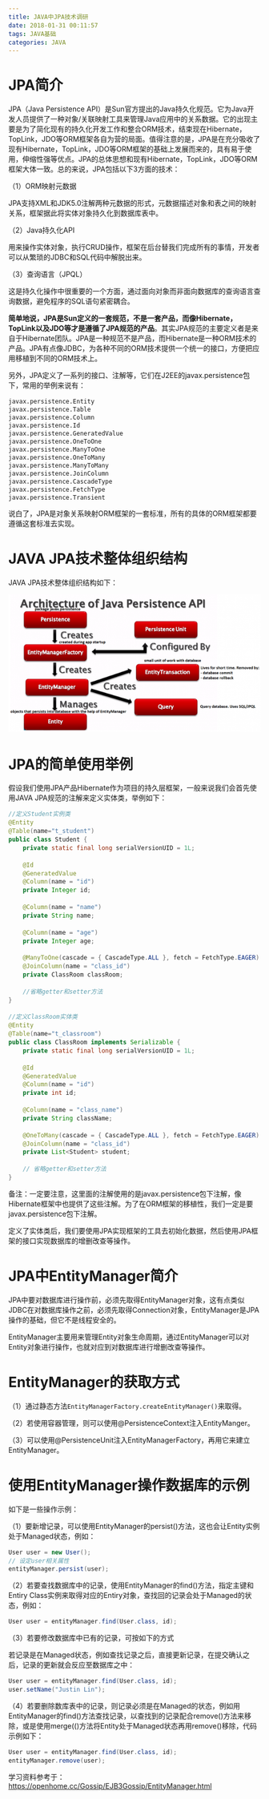 ```yaml
---
title: JAVA中JPA技术调研
date: 2018-01-31 00:11:57
tags: JAVA基础
categories: JAVA
---
```


# JPA简介

JPA（Java Persistence API）是Sun官方提出的Java持久化规范。它为Java开发人员提供了一种对象/关联映射工具来管理Java应用中的关系数据。它的出现主要是为了简化现有的持久化开发工作和整合ORM技术，结束现在Hibernate，TopLink，JDO等ORM框架各自为营的局面。值得注意的是，JPA是在充分吸收了现有Hibernate，TopLink，JDO等ORM框架的基础上发展而来的，具有易于使用，伸缩性强等优点。JPA的总体思想和现有Hibernate，TopLink，JDO等ORM框架大体一致。总的来说，JPA包括以下3方面的技术：

（1）ORM映射元数据

JPA支持XML和JDK5.0注解两种元数据的形式，元数据描述对象和表之间的映射关系，框架据此将实体对象持久化到数据库表中。

（2）Java持久化API

用来操作实体对象，执行CRUD操作，框架在后台替我们完成所有的事情，开发者可以从繁琐的JDBC和SQL代码中解脱出来。

（3）查询语言（JPQL）

这是持久化操作中很重要的一个方面，通过面向对象而非面向数据库的查询语言查询数据，避免程序的SQL语句紧密耦合。

**简单地说，JPA是Sun定义的一套规范，不是一套产品，而像Hibernate，TopLink以及JDO等才是遵循了JPA规范的产品**。其实JPA规范的主要定义者是来自于Hibernate团队。JPA是一种规范不是产品，而Hibernate是一种ORM技术的产品。JPA有点像JDBC，为各种不同的ORM技术提供一个统一的接口，方便把应用移植到不同的ORM技术上。

另外，JPA定义了一系列的接口、注解等，它们在J2EE的javax.persistence包下，常用的举例来说有：

    javax.persistence.Entity
    javax.persistence.Table
    javax.persistence.Column
    javax.persistence.Id
    javax.persistence.GeneratedValue
    javax.persistence.OneToOne
    javax.persistence.ManyToOne
    javax.persistence.OneToMany
    javax.persistence.ManyToMany
    javax.persistence.JoinColumn
    javax.persistence.CascadeType
    javax.persistence.FetchType
    javax.persistence.Transient

说白了，JPA是对象关系映射ORM框架的一套标准，所有的具体的ORM框架都要遵循这套标准去实现。

# JAVA JPA技术整体组织结构

JAVA JPA技术整体组织结构如下：

![](/images/java_syntax_15_1.png)

# JPA的简单使用举例

假设我们使用JPA产品Hibernate作为项目的持久层框架，一般来说我们会首先使用JAVA JPA规范的注解来定义实体类，举例如下：

```java
//定义Student实例类
@Entity
@Table(name="t_student")
public class Student {
    private static final long serialVersionUID = 1L;

    @Id
    @GeneratedValue
    @Column(name = "id")
    private Integer id;

    @Column(name = "name")
    private String name;

    @Column(name = "age")
    private Integer age;
   
    @ManyToOne(cascade = { CascadeType.ALL }, fetch = FetchType.EAGER)
    @JoinColumn(name = "class_id")
    private ClassRoom classRoom;

    //省略getter和setter方法
}

//定义ClassRoom实体类
@Entity
@Table(name="t_classroom")
public class ClassRoom implements Serializable {
    private static final long serialVersionUID = 1L;
   
    @Id
    @GeneratedValue
    @Column(name = "id")
    private int id;
   
    @Column(name = "class_name")
    private String className;
   
    @OneToMany(cascade = { CascadeType.ALL }, fetch = FetchType.EAGER)
    @JoinColumn(name = "class_id")
    private List<Student> student;

    // 省略getter和setter方法
}
```

备注：一定要注意，这里面的注解使用的是javax.persistence包下注解，像Hibernate框架中也提供了这些注解。为了在ORM框架的移植性，我们一定是要javax.persistence包下注解。

定义了实体类后，我们要使用JPA实现框架的工具去初始化数据，然后使用JPA框架的接口实现数据库的增删改查等操作。

# JPA中EntityManager简介

JPA中要对数据库进行操作前，必须先取得EntityManager对象，这有点类似JDBC在对数据库操作之前，必须先取得Connection对象，EntityManager是JPA操作的基础，但它不是线程安全的。

EntityManager主要用来管理Entity对象生命周期，通过EntityManager可以对Entity对象进行操作，也就对应到对数据库进行增删改查等操作。

# EntityManager的获取方式

（1）通过静态方法`EntityManagerFactory.createEntityManager()`来取得。

（2）若使用容器管理，则可以使用@PersistenceContext注入EntityManger。

（3）可以使用@PersistenceUnit注入EntityManagerFactory，再用它来建立EntityManager。

# 使用EntityManager操作数据库的示例

如下是一些操作示例：

（1）要新增记录，可以使用EntityManager的persist()方法，这也会让Entity实例处于Managed状态，例如：

```java
User user = new User();
// 设定user相关属性
entityManager.persist(user);
```

（2）若要查找数据库中的记录，使用EntityManager的find()方法，指定主键和Entiry Class实例来取得对应的Entiry对象，查找回的记录会处于Managed的状态，例如：

```java
User user = entityManager.find(User.class, id);
```

（3）若要修改数据库中已有的记录，可按如下的方式

若记录是在Managed状态，例如查找记录之后，直接更新记录，在提交确认之后，记录的更新就会反应至数据库之中：

```java
User user = entityManager.find(User.class, id);
user.setName("Justin Lin");
```

（4）若要删除数库表中的记录，则记录必须是在Managed的状态，例如用EntityManager的find()方法查找记录，以查找到的记录配合remove()方法来移除，或是使用merge(()方法将Entity处于Managed状态再用remove()移除，代码示例如下：

```java
User user = entityManager.find(User.class, id);
entityManager.remove(user);
```


学习资料参考于：
https://openhome.cc/Gossip/EJB3Gossip/EntityManager.html
